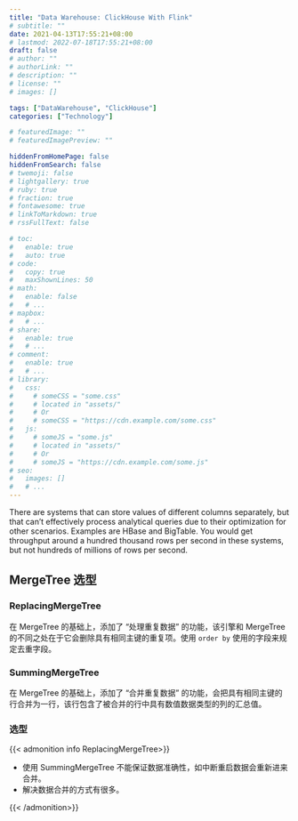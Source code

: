 ```yaml
---
title: "Data Warehouse: ClickHouse With Flink"
# subtitle: ""
date: 2021-04-13T17:55:21+08:00
# lastmod: 2022-07-18T17:55:21+08:00
draft: false
# author: ""
# authorLink: ""
# description: ""
# license: ""
# images: []

tags: ["DataWarehouse", "ClickHouse"]
categories: ["Technology"]

# featuredImage: ""
# featuredImagePreview: ""

hiddenFromHomePage: false
hiddenFromSearch: false
# twemoji: false
# lightgallery: true
# ruby: true
# fraction: true
# fontawesome: true
# linkToMarkdown: true
# rssFullText: false

# toc:
#   enable: true
#   auto: true
# code:
#   copy: true
#   maxShownLines: 50
# math:
#   enable: false
#   # ...
# mapbox:
#   # ...
# share:
#   enable: true
#   # ...
# comment:
#   enable: true
#   # ...
# library:
#   css:
#     # someCSS = "some.css"
#     # located in "assets/"
#     # Or
#     # someCSS = "https://cdn.example.com/some.css"
#   js:
#     # someJS = "some.js"
#     # located in "assets/"
#     # Or
#     # someJS = "https://cdn.example.com/some.js"
# seo:
#   images: []
#   # ...
---
```


There are systems that can store values of different columns separately, but that can’t effectively process analytical queries due to their optimization for other scenarios. Examples are HBase and BigTable. You would get throughput around a hundred thousand rows per second in these systems, but not hundreds of millions of rows per second.

<!--more-->

## MergeTree 选型

### ReplacingMergeTree

在 MergeTree 的基础上，添加了 “处理重复数据” 的功能，该引擎和 MergeTree 的不同之处在于它会删除具有相同主键的重复项。使用 `order by` 使用的字段来规定去重字段。

### SummingMergeTree

在 MergeTree 的基础上，添加了 “合并重复数据” 的功能，会把具有相同主键的行合并为一行，该行包含了被合并的行中具有数值数据类型的列的汇总值。

### 选型

{{< admonition info ReplacingMergeTree>}}

+ 使用 SummingMergeTree 不能保证数据准确性，如中断重启数据会重新进来合并。
+ 解决数据合并的方式有很多。

{{< /admonition>}}
